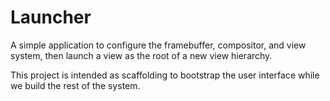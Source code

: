 # Launcher

A simple application to configure the framebuffer, compositor, and view
system, then launch a view as the root of a new view hierarchy.

This project is intended as scaffolding to bootstrap the user interface
while we build the rest of the system.
